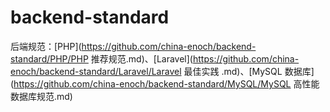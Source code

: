 # backend-standard
后端规范：[PHP](https://github.com/china-enoch/backend-standard/PHP/PHP 推荐规范.md)、[Laravel](https://github.com/china-enoch/backend-standard/Laravel/Laravel 最佳实践 .md)、[MySQL 数据库](https://github.com/china-enoch/backend-standard/MySQL/MySQL 高性能数据库规范.md)
